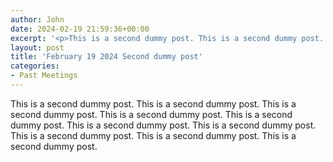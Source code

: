 ```yaml
---
author: John
date: 2024-02-19 21:59:36+00:00
excerpt: '<p>This is a second dummy post. This is a second dummy post. This is a second dummy post. This is a second dummy post. This is a second dummy post. This is a second dummy post. This is a second dummy post. This is a second dummy post. This is a second dummy post. This is a second dummy post. </p>'
layout: post
title: 'February 19 2024 Second dummy post'
categories:
- Past Meetings
---
```

<p>This is a second dummy post. This is a second dummy post. This is a second dummy post. This is a second dummy post. This is a second dummy post. This is a second dummy post. This is a second dummy post. This is a second dummy post. This is a second dummy post. This is a second dummy post. </p>
